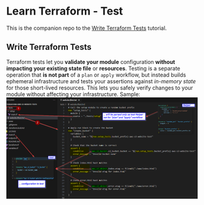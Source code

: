 # Learn Terraform - Test

This is the companion repo to the [Write Terraform Tests](https://developer.hashicorp.com/terraform/language/tests) tutorial.

## Write Terraform Tests
Terraform tests let you **validate your module** configuration **without impacting your existing state file** or **resources**. Testing is a separate operation that **is not part** of a `plan` or `apply` workflow, but instead builds ephemeral infrastructure and tests your assertions against *in-memory state* for those short-lived resources. This lets you safely verify changes to your module without affecting your infrastructure.
Sample:
![enter image description here](README.png)
